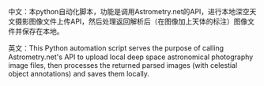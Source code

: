 中文：本python自动化脚本，功能是调用Astrometry.net的API，进行本地深空天文摄影图像文件上传API，然后处理返回解析后（在图像加上天体的标注）图像文件并保存在本地。

英文：This Python automation script serves the purpose of calling Astrometry.net's API to upload local deep space astronomical photography image files, then processes the returned parsed images (with celestial object annotations) and saves them locally.
